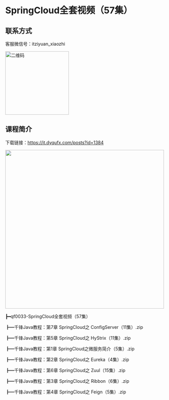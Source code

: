 # SpringCloud全套视频（57集）

## 联系方式

客服微信号：itziyuan_xiaozhi

<img src="https://ziyuanyun.oss-cn-guangzhou.aliyuncs.com/common/20240614073449/666b82192834a.jpg" width="200" height="200" alt="二维码">

## 课程简介

下载链接：https://it.dyqufx.com/posts?id=1384

<img src="https://ziyuanyun.oss-cn-guangzhou.aliyuncs.com/yun/20240515153922/664466aad831b.jpg" width="500" alt="">

  ┣━qf0033-SpringCloud全套视频（57集）

 ┣━千锋Java教程：第7章 SpringCloud之 ConfigServer（11集）.zip

 ┣━千锋Java教程：第5章 SpringCloud之 HyStrix（11集）.zip

 ┣━千锋Java教程：第1章 SpringCloud之微服务简介（5集）.zip

 ┣━千锋Java教程：第2章 SpringCloud之 Eureka（4集）.zip

 ┣━千锋Java教程：第6章 SpringCloud之 Zuul（15集）.zip

 ┣━千锋Java教程：第3章 SpringCloud之 Ribbon（6集）.zip

 ┣━千锋Java教程：第4章 SpringCloud之 Feign（5集）.zip

  